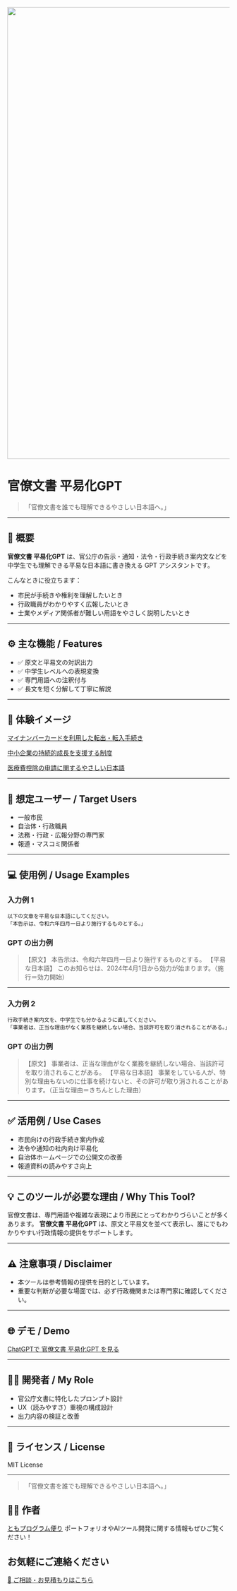 <p align="center">
<img width="1536" height="1024" alt="段落テキスト" src="https://github.com/user-attachments/assets/eaf890e7-91dd-4e98-aff7-31da188c60d9" />

</p>

# 官僚文書 平易化GPT

> 「官僚文書を誰でも理解できるやさしい日本語へ。」

---

## 📌 概要

**官僚文書 平易化GPT** は、官公庁の告示・通知・法令・行政手続き案内文などを
中学生でも理解できる平易な日本語に書き換える GPT アシスタントです。

こんなときに役立ちます：

* 市民が手続きや権利を理解したいとき
* 行政職員がわかりやすく広報したいとき
* 士業やメディア関係者が難しい用語をやさしく説明したいとき

---

## ⚙️ 主な機能 / Features

* ✅ 原文と平易文の対訳出力
* ✅ 中学生レベルへの表現変換
* ✅ 専門用語への注釈付与
* ✅ 長文を短く分解して丁寧に解説

---

## 📸 **体験イメージ**

[マイナンバーカードを利用した転出・転入手続き](https://github.com/TomoProgrammingDayori/Bureaucratic-Documents-Plain-GPT/blob/main/%E3%82%B9%E3%82%AF%E3%83%AA%E3%83%BC%E3%83%B3%E3%82%B7%E3%83%A7%E3%83%83%E3%83%88/%E3%83%9E%E3%82%A4%E3%83%8A%E3%83%B3%E3%83%90%E3%83%BC%E3%82%AB%E3%83%BC%E3%83%89%E3%82%92%E5%88%A9%E7%94%A8%E3%81%97%E3%81%9F%E8%BB%A2%E5%87%BA%E3%83%BB%E8%BB%A2%E5%85%A5%E6%89%8B%E7%B6%9A%E3%81%8D.jpeg)

[中小企業の持続的成長を支援する制度](https://github.com/TomoProgrammingDayori/Bureaucratic-Documents-Plain-GPT/blob/main/%E3%82%B9%E3%82%AF%E3%83%AA%E3%83%BC%E3%83%B3%E3%82%B7%E3%83%A7%E3%83%83%E3%83%88/%E4%B8%AD%E5%B0%8F%E4%BC%81%E6%A5%AD%E3%81%AE%E6%8C%81%E7%B6%9A%E7%9A%84%E6%88%90%E9%95%B7%E3%82%92%E6%94%AF%E6%8F%B4%E3%81%99%E3%82%8B%E5%88%B6%E5%BA%A6.jpeg)

[医療費控除の申請に関するやさしい日本語](https://github.com/TomoProgrammingDayori/Bureaucratic-Documents-Plain-GPT/blob/main/%E3%82%B9%E3%82%AF%E3%83%AA%E3%83%BC%E3%83%B3%E3%82%B7%E3%83%A7%E3%83%83%E3%83%88/%E5%8C%BB%E7%99%82%E8%B2%BB%E6%8E%A7%E9%99%A4%E3%81%AE%E7%94%B3%E8%AB%8B%E3%81%AB%E9%96%A2%E3%81%99%E3%82%8B%E3%82%84%E3%81%95%E3%81%97%E3%81%84%E6%97%A5%E6%9C%AC%E8%AA%9E.jpeg)

---

## 🎯 想定ユーザー / Target Users

* 一般市民
* 自治体・行政職員
* 法務・行政・広報分野の専門家
* 報道・マスコミ関係者

---

## 💻 使用例 / Usage Examples

### 入力例 1

```
以下の文章を平易な日本語にしてください。
「本告示は、令和六年四月一日より施行するものとする。」
```

### GPT の出力例

> 【原文】
> 本告示は、令和六年四月一日より施行するものとする。
> 【平易な日本語】
> このお知らせは、2024年4月1日から効力が始まります。（施行＝効力開始）

---

### 入力例 2

```
行政手続き案内文を、中学生でも分かるように直してください。
「事業者は、正当な理由がなく業務を継続しない場合、当該許可を取り消されることがある。」
```

### GPT の出力例

> 【原文】
> 事業者は、正当な理由がなく業務を継続しない場合、当該許可を取り消されることがある。
> 【平易な日本語】
> 事業をしている人が、特別な理由もないのに仕事を続けないと、その許可が取り消されることがあります。（正当な理由＝きちんとした理由）

---

## ✅ 活用例 / Use Cases

* 市民向けの行政手続き案内作成
* 法令や通知の社内向け平易化
* 自治体ホームページでの公開文の改善
* 報道資料の読みやすさ向上

---

## 💡 このツールが必要な理由 / Why This Tool?

官僚文書は、専門用語や複雑な表現により市民にとってわかりづらいことが多くあります。
**官僚文書 平易化GPT** は、原文と平易文を並べて表示し、誰にでもわかりやすい行政情報の提供をサポートします。

---

## ⚠️ 注意事項 / Disclaimer

* 本ツールは参考情報の提供を目的としています。
* 重要な判断が必要な場面では、必ず行政機関または専門家に確認してください。

---

## 🌐 デモ / Demo

[ChatGPTで 官僚文書 平易化GPT を見る](https://chatgpt.com/g/g-6871b3ade8ec81919758c30bbbbec053-guan-gong-ting-wen-shu-wakariyasuiri-ben-yu-bian-huan-gpt)

---

## 👨‍💻 開発者 / My Role

* 官公庁文書に特化したプロンプト設計
* UX（読みやすさ）重視の構成設計
* 出力内容の検証と改善

---

## 📄 ライセンス / License

MIT License

---

> 「官僚文書を誰でも理解できるやさしい日本語へ。」

## 🧑‍💻 作者

[ともプログラム便り](https://github.com/TomoProgrammingDayori)
ポートフォリオやAIツール開発に関する情報もぜひご覧ください！

## お気軽にご連絡ください
[📩 ご相談・お見積もりはこちら](mailto:realmadrid71214591@gmail.com)

